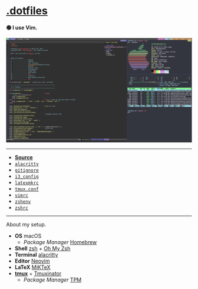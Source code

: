 # [.dotfiles](https://dotfiles.starikov.io)

**🟢 I use Vim.**

![](template/dotfiles.png)

---

- **[Source](https://github.com/IllyaStarikov/.dotfiles)**
- [`alacritty`](http://dotfiles.starikov.io/template/alacritty.html)
- [`gitignore`](http://dotfiles.starikov.io/template/gitignore.html)
- [`i3_config`](http://dotfiles.starikov.io/template/i3_config.html)
- [`latexmkrc`](http://dotfiles.starikov.io/template/latexmkrc.html)
- [`tmux.conf`](http://dotfiles.starikov.io/template/tmux.html)
- [`vimrc`](http://dotfiles.starikov.io/template/vimrc.html)
- [`zshenv`](http://dotfiles.starikov.io/template/zshenv.html)
- [`zshrc`](http://dotfiles.starikov.io/template/zshrc.html)

---

About my setup.

- **OS** macOS
    - *Package Manager* [Homebrew](https://brew.sh)
- **Shell** [zsh](https://www.zsh.org/) + [Oh My Zsh](https://ohmyz.sh/)
- **Terminal** [alacritty](https://github.com/alacritty/alacritty)
- **Editor** [Neovim](https://neovim.io/)
- **LaTeX** [MiKTeX](https://miktex.org)
- **[tmux](https://github.com/tmux/tmux/wiki)** + [Tmuxinator](https://github.com/tmuxinator/tmuxinator)
    - *Package Manager* [TPM](https://github.com/tmux-plugins/tpm)

